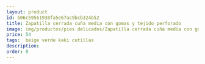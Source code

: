 ```yaml
---
layout: product
id: 506c59561938fa5e67ac9bcb324b52
title: Zapatilla cerrada cuña media con gomas y tejido perforado
image: img/productos/pies delicados/Zapatilla cerrada cuña media con gomas y tejido perforado=54= beige verde kaki cutillas.webp
price: 54
tags:  beige verde kaki cutillas
description: 
order: 0
---
```


